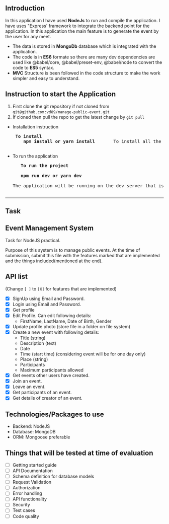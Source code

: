 <!-- @format -->

## Introduction

In this application I have used <b>NodeJs</b> to run and compile the application. I have uses "Express' framework to integrate the backend point for the application. In this application the main feature is to generate the event by the user for any meet.

- The data is stored in <b>MongoDb</b> database which is integrated with the application.
- The code is in <b>ES6</b> formate so there are many dev dependencies are used like @babel/core, @babel/preset-env, @babel/node to convert the code to <b>ES5</b> syntax.
- <b>MVC</b> Structure is been followed in the code structure to make the work simpler and easy to understand.

## Instruction to start the Application

1. First clone the git repository if not cloned from `git@github.com:vd89/manage-public-event.git`
2. If cloned then pull the repo to get the latest change by `git pull`

- Installation instruction

   <pre>
   <b>To install</b>
      <b>npm install or yarn install </b>      To install all the npm packages used
   </pre>

- To run the application
  <pre>
    <b> To run the project </b>
  
    <b> npm run dev or yarn dev</b>
  
  The application will be running on the dev server that is <i>http://localhost:5000 </i>
  
  </pre>

---

<h2>Task</h2>

## Event Management System

Task for NodeJS practical.

Purpose of this system is to manage public events. At the time of submission, submit this file with the features marked that are implemented and the things included(mentioned at the end).

## API list

(Change `[ ]` to `[X]` for features that are implemented)

- [x] SignUp using Email and Password.
- [x] Login using Email and Password.
- [x] Get profile
- [x] Edit Profile. Can edit following details:
  - FirstName, LastName, Date of Birth, Gender
- [x] Update profile photo (store file in a folder on file system)
- [x] Create a new event with following details:
  - Title (string)
  - Description (text)
  - Date
  - Time (start time) (considering event will be for one day only)
  - Place (string)
  - Participants
  - Maximum participants allowed
- [x] Get events other users have created.
- [x] Join an event.
- [x] Leave an event.
- [x] Get participants of an event.
- [x] Get details of creator of an event.

## Technologies/Packages to use

- Backend: NodeJS
- Database: MongoDB
- ORM: Mongoose preferable

## Things that will be tested at time of evaluation

- [ ] Getting started guide
- [ ] API Documentation
- [ ] Schema definition for database models
- [ ] Request Validation
- [ ] Authorization
- [ ] Error handling
- [ ] API functionality
- [ ] Security
- [ ] Test cases
- [ ] Code quality

